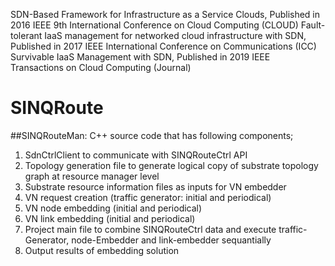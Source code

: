 SDN-Based Framework for Infrastructure as a Service Clouds, Published in 2016 IEEE 9th International Conference on Cloud Computing (CLOUD)
Fault-tolerant IaaS management for networked cloud infrastructure with SDN, Published in 2017 IEEE International Conference on Communications (ICC)
Survivable IaaS Management with SDN, Published in 2019 IEEE Transactions on Cloud Computing (Journal)

# SINQRoute


##SINQRouteMan:
  C++ source code that has following components;
  1.  SdnCtrlClient to communicate with SINQRouteCtrl API
  2.  Topology generation file to generate logical copy of substrate topology graph at resource manager level
  2.  Substrate resource information files as inputs for VN embedder
  3.  VN request creation (traffic generator: initial and periodical)
  4.  VN node embedding (initial and periodical)
  5.  VN link embedding (initial and periodical)
  6.  Project main file to combine SINQRouteCtrl data and 
      execute traffic-Generator, node-Embedder and link-embedder sequantially
  7.  Output results of embedding solution

